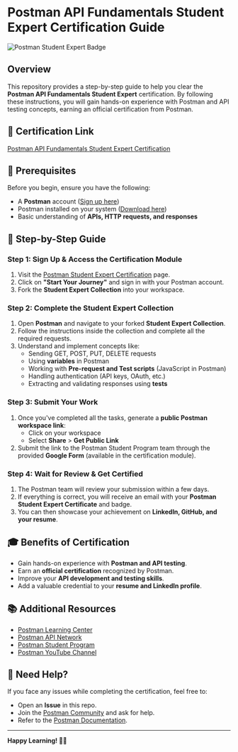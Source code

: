 # Postman API Fundamentals Student Expert Certification Guide

![Postman Student Expert Badge]([https://www.postman.com/assets/images/students/student-expert-badge.svg](https://badgr.com/public/assertions/EJIBQ4kvQOOAVfFLwEoaZw))

## Overview
This repository provides a step-by-step guide to help you clear the **Postman API Fundamentals Student Expert** certification. By following these instructions, you will gain hands-on experience with Postman and API testing concepts, earning an official certification from Postman.

## 🔗 Certification Link
[Postman API Fundamentals Student Expert Certification](https://www.postman.com/student-program/student-expert/)  

## 🎯 Prerequisites
Before you begin, ensure you have the following:
- A **Postman** account ([Sign up here](https://www.postman.com/))
- Postman installed on your system ([Download here](https://www.postman.com/downloads/))
- Basic understanding of **APIs, HTTP requests, and responses**

## 🚀 Step-by-Step Guide

### Step 1: Sign Up & Access the Certification Module
1. Visit the [Postman Student Expert Certification](https://www.postman.com/student-program/student-expert/) page.
2. Click on **"Start Your Journey"** and sign in with your Postman account.
3. Fork the **Student Expert Collection** into your workspace.

### Step 2: Complete the Student Expert Collection
1. Open **Postman** and navigate to your forked **Student Expert Collection**.
2. Follow the instructions inside the collection and complete all the required requests.
3. Understand and implement concepts like:
   - Sending GET, POST, PUT, DELETE requests
   - Using **variables** in Postman
   - Working with **Pre-request and Test scripts** (JavaScript in Postman)
   - Handling authentication (API keys, OAuth, etc.)
   - Extracting and validating responses using **tests**

### Step 3: Submit Your Work
1. Once you've completed all the tasks, generate a **public Postman workspace link**:
   - Click on your workspace
   - Select **Share** > **Get Public Link**
2. Submit the link to the Postman Student Program team through the provided **Google Form** (available in the certification module).

### Step 4: Wait for Review & Get Certified
1. The Postman team will review your submission within a few days.
2. If everything is correct, you will receive an email with your **Postman Student Expert Certificate** and badge.
3. You can then showcase your achievement on **LinkedIn, GitHub, and your resume**.

## 🎓 Benefits of Certification
- Gain hands-on experience with **Postman and API testing**.
- Earn an **official certification** recognized by Postman.
- Improve your **API development and testing skills**.
- Add a valuable credential to your **resume and LinkedIn profile**.

## 📚 Additional Resources
- [Postman Learning Center](https://learning.postman.com/)
- [Postman API Network](https://www.postman.com/api-network/)
- [Postman Student Program](https://www.postman.com/student-program/)
- [Postman YouTube Channel](https://www.youtube.com/c/Postman)

## 📩 Need Help?
If you face any issues while completing the certification, feel free to:
- Open an **Issue** in this repo.
- Join the [Postman Community](https://community.postman.com/) and ask for help.
- Refer to the [Postman Documentation](https://learning.postman.com/docs/getting-started/introduction/).

---
**Happy Learning! 🚀🎉**

